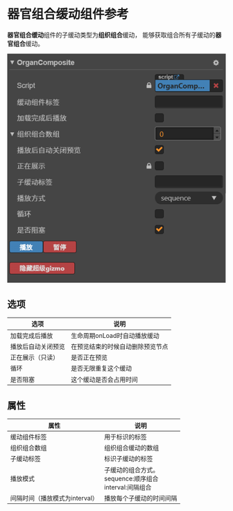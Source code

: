 # 器官组合缓动组件参考

**器官组合缓动**组件的子缓动类型为**组织组合**缓动，
能够获取组合所有子缓动的**器官组合**缓动。

![image-20201110175402439](https://raw.githubusercontent.com/chichinohaha/Tweener/gh-pages/docs/Sources/organComposite.png)

## 选项

| 选项               | 说明                             |
| ------------------ | -------------------------------- |
| 加载完成后播放     | 生命周期onLoad时自动播放缓动     |
| 播放后自动关闭预览 | 在预览结束的时候自动删除预览节点 |
| 正在展示（只读）   | 是否正在预览                     |
| 循环               | 是否无限重复这个缓动             |
| 是否阻塞           | 这个缓动是否会占用时间           |

## 属性

| 属性                           | 说明                                                         |
| ------------------------------ | ------------------------------------------------------------ |
| 缓动组件标签                   | 用于标识的标签                                               |
| 组织组合数组                   | 组织组合缓动的数组                                           |
| 子缓动标签                     | 标识子缓动的标签                                             |
| 播放模式                       | 子缓动的组合方式。<br />sequence:顺序组合<br />interval:间隔组合 |
| 间隔时间（播放模式为interval） | 播放每个子缓动的时间间隔                                     |